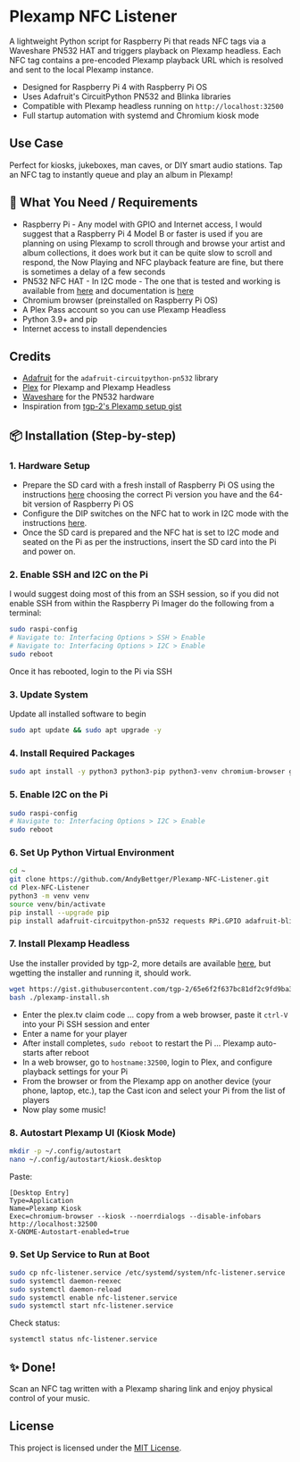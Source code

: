 # Plexamp NFC Listener

A lightweight Python script for Raspberry Pi that reads NFC tags via a Waveshare PN532 HAT and triggers playback on Plexamp headless. 
Each NFC tag contains a pre-encoded Plexamp playback URL which is resolved and sent to the local Plexamp instance.

- Designed for Raspberry Pi 4 with Raspberry Pi OS
- Uses Adafruit's CircuitPython PN532 and Blinka libraries
- Compatible with Plexamp headless running on `http://localhost:32500`
- Full startup automation with systemd and Chromium kiosk mode

## Use Case

Perfect for kiosks, jukeboxes, man caves, or DIY smart audio stations. Tap an NFC tag to instantly queue and play an album in Plexamp!

## 🧰 What You Need / Requirements
- Raspberry Pi - Any model with GPIO and Internet access, I would suggest that a Raspberry Pi 4 Model B or faster is used if you are planning on using Plexamp to scroll through and browse your artist and album collections, it does work but it can be quite slow to scroll and respond, the Now Playing and NFC playback feature are fine, but there is sometimes a delay of a few seconds
- PN532 NFC HAT - In I2C mode - The one that is tested and working is available from [here](https://thepihut.com/products/nfc-hat-for-raspberry-pi-pn532) and documentation is [here](https://www.waveshare.com/wiki/PN532_NFC_HAT)
- Chromium browser (preinstalled on Raspberry Pi OS)
- A Plex Pass account so you can use Plexamp Headless
- Python 3.9+ and pip
- Internet access to install dependencies

## Credits

- [Adafruit](https://www.adafruit.com/) for the `adafruit-circuitpython-pn532` library
- [Plex](https://www.plex.tv/) for Plexamp and Plexamp Headless
- [Waveshare](https://www.waveshare.com/) for the PN532 hardware
- Inspiration from [tgp-2's Plexamp setup gist](https://gist.github.com/tgp-2/fc34c5389bc3e4ef332e28d9430b0ebf)

## 📦 Installation (Step-by-step)

### 1. Hardware Setup
- Prepare the SD card with a fresh install of Raspberry Pi OS using the instructions [here](https://www.raspberrypi.com/documentation/computers/getting-started.html#raspberry-pi-imager) choosing the correct Pi version you have and the 64-bit version of Raspberry Pi OS
- Configure the DIP switches on the NFC hat to work in I2C mode with the instructions [here](https://www.waveshare.com/wiki/PN532_NFC_HAT).
- Once the SD card is prepared and the NFC hat is set to I2C mode and seated on the Pi as per the instructions, insert the SD card into the Pi and power on.

### 2. Enable SSH and I2C on the Pi
I would suggest doing most of this from an SSH session, so if you did not enable SSH from within the Raspberry Pi Imager do the following from a terminal:
```bash
sudo raspi-config
# Navigate to: Interfacing Options > SSH > Enable
# Navigate to: Interfacing Options > I2C > Enable
sudo reboot
```
Once it has rebooted, login to the Pi via SSH

### 3. Update System
Update all installed software to begin
```bash
sudo apt update && sudo apt upgrade -y
```

### 4. Install Required Packages
```bash
sudo apt install -y python3 python3-pip python3-venv chromium-browser git i2c-tools
```

### 5. Enable I2C on the Pi
```bash
sudo raspi-config
# Navigate to: Interfacing Options > I2C > Enable
sudo reboot
```

### 6. Set Up Python Virtual Environment
```bash
cd ~
git clone https://github.com/AndyBettger/Plexamp-NFC-Listener.git
cd Plex-NFC-Listener
python3 -m venv venv
source venv/bin/activate
pip install --upgrade pip
pip install adafruit-circuitpython-pn532 requests RPi.GPIO adafruit-blinka
```

### 7. Install Plexamp Headless
Use the installer provided by tgp-2, more details are available [here](https://gist.github.com/tgp-2/fc34c5389bc3e4ef332e28d9430b0ebf), but wgetting the installer and running it, should work.
```bash
wget https://gist.githubusercontent.com/tgp-2/65e6f2f637bc81df2c9fd9ba33f73bc6/raw/79dfa75db81be185bcc84faa54b38604b185a619/plexamp-install.sh
bash ./plexamp-install.sh
```
- Enter the plex.tv claim code ... copy from a web browser, paste it `ctrl-V` into your Pi SSH session and enter
- Enter a name for your player
- After install completes, `sudo reboot` to restart the Pi ... Plexamp auto-starts after reboot
- In a web browser, go to `hostname:32500`, login to Plex, and configure playback settings for your Pi
- From the browser or from the Plexamp app on another device (your phone, laptop, etc.), tap the Cast icon and select your Pi from the list of players 
- Now play some music!


### 8. Autostart Plexamp UI (Kiosk Mode)
```bash
mkdir -p ~/.config/autostart
nano ~/.config/autostart/kiosk.desktop
```
Paste:
```
[Desktop Entry]
Type=Application
Name=Plexamp Kiosk
Exec=chromium-browser --kiosk --noerrdialogs --disable-infobars http://localhost:32500
X-GNOME-Autostart-enabled=true
```

### 9. Set Up Service to Run at Boot
```bash
sudo cp nfc-listener.service /etc/systemd/system/nfc-listener.service
sudo systemctl daemon-reexec
sudo systemctl daemon-reload
sudo systemctl enable nfc-listener.service
sudo systemctl start nfc-listener.service
```

Check status:
```bash
systemctl status nfc-listener.service
```

## ✨ Done!
Scan an NFC tag written with a Plexamp sharing link and enjoy physical control of your music.

## License

This project is licensed under the [MIT License](LICENSE).